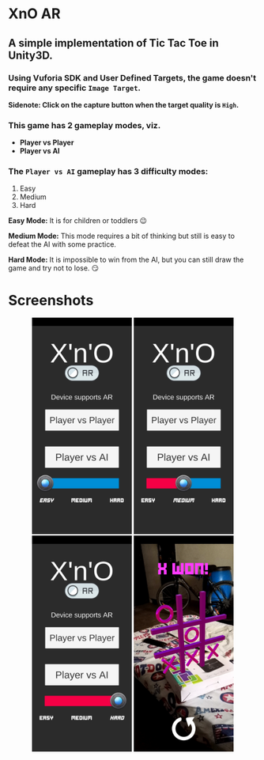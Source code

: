 # XnO AR

## A simple implementation of Tic Tac Toe in Unity3D.
### Using Vuforia SDK and **User Defined Targets**, the game doesn't require any specific `Image Target`.

**Sidenote: Click on the capture button when the target quality is `High`.**

### This game has 2 gameplay modes, viz. 
* **Player vs Player**
* **Player vs AI**

### The `Player vs AI` gameplay has 3 difficulty modes:
1. Easy
2. Medium
3. Hard

**Easy Mode:** It is for children or toddlers :wink:

**Medium Mode:** This mode requires a bit of thinking but still is easy to defeat the AI with some practice.

**Hard Mode:** It is impossible to win from the AI, but you can still draw the game and try not to lose. :smirk:

# Screenshots
<div style="text-align:center">
<img src="/Screenshots/Screenshot_20181215-141134.jpg" width="40%" height="40%">&nbsp<img src="/Screenshots/Screenshot_20181215-141139.jpg" width="40%" height="40%">
<img src="/Screenshots/Screenshot_20181215-141142.jpg" width="40%" height="40%">&nbsp<img src="/Screenshots/Screenshot_20181215-141235.jpg" width="40%" height="40%">
</div>
